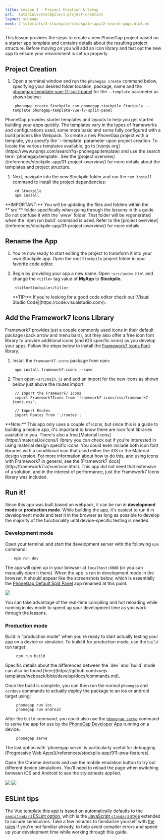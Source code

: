 ```yaml
---
title: Lesson 1 - Project Creation & Setup
url:  tutorials/stockpile/1-project-creation
layout: subpage
next: 2-tutorials/3-stockpile/stockpile-app/2-search-page.html.md
---
```

This lesson provides the steps to create a new PhoneGap project based on a starter app template and contains details about the resulting project structure. Before moving on you will add an icon library and test out the new app to ensure your environment is set up properly.

## Project Creation

1. Open a terminal window and run the `phonegap create` command below, specifying your desired folder location,  package, name and the [phonegap-template-vue-f7-split-panel](https://github.com/phonegap/phonegap-template-vue-f7-split-panel) for the `--template` parameter as shown below:

        phonegap create Stockpile com.phonegap.stockpile Stockpile --template phonegap-template-vue-f7-split-panel

  <div class="alert--tip">PhoneGap provides starter templates and layouts to help you get started building your apps quickly. The templates vary in the types of frameworks and configurations used, some more basic and some fully configured with a build process like Webpack. To create a new PhoneGap project with a template, you specify the `--template` parameter upon project creation. To locate the various templates available, go to [npmjs.org](https://www.npmjs.com/search?q=phonegap:template) and use the search term `phonegap:template`. See the [project overview](/references/stockpile-app/01-project-overview/) for more details about the templates and project structure.
  </div>

1. Next, navigate into the new Stockpile folder and run the `npm install` command to install the project dependencies:

        cd Stockpile
        npm install

  <div class="alert--info">**IMPORTANT:** You will be updating the files and folders within the **`src`** folder specifically when going through the lessons in this guide. Do not confuse it with the `www` folder. That folder will be regenerated when the `npm run build` command is used. Refer to the [project overview](/references/stockpile-app/01-project-overview/) for more details.</div>

## Rename the App

1. You're now ready to start editing the project to transform it into your own Stockpile app. Open the root `Stockpile` project folder in your favorite code editor.

1. Begin by providing your app a new name. Open `~src/index.html` and change the `<title>` tag value of **MyApp** to **Stockpile.**

        <title>Stockpile</title>

    <div class="alert--tip">**TIP:** If you're looking for a good code editor check out [Visual Studio Code](https://code.visualstudio.com/).</div>

## Add the Framework7 Icons Library

Framework7 provides just a couple commonly used icons in their default package (back arrow and menu bars), but they also offer a free icon font library to provide additional icons (and iOS specific icons) as you develop your apps. Follow the steps below to install the [Framework7 Icons Font](https://framework7.io/icons/) library.

1. Install the `framework7-icons` package from npm:

        npm install framework7-icons --save

1. Then open `~src/main.js` and add an import for the new icons as shown below just above the routes import:

        // Import the Framework7 Icons
        import Framework7Icons from 'framework7-icons/css/framework7-icons.css';

        // Import Routes
        import Routes from './routes';

<div class="alert--info">**Note:** This app only uses a couple of icons, but since this is a guide to building a mobile app, it's important to know there are icon font libraries available to you. There's also a free [Material Icons](https://material.io/icons/) library you can check out if you're interested in using material design specific icons. You could even include both icon font libraries with a conditional icon that used either the iOS or the Material design version. For more information about how to do this, and using icons with Framework7 in general, see the [Framework7 docs](http://framework7.io/vue/icon.html). This app did not need that extensive of a solution, and in the interest of performance, just the Framework7 Icons library was included. </div>

## Run it!

Since this app was built based on webpack, it can be run in **development mode** or **production mode**. While building the app, it's easiest to run it in development mode and test it in the browser as long as possible to develop the majority of the functionality until device-specific testing is needed.

### Development mode

Open your terminal and start the development server with the following `npm` command:

        npm run dev

The app will open up in your browser at `localhost:8080` (or you can manually open it there).  When the app is run in development mode in the browser, it should appear like the screenshots below, which is essentially the [PhoneGap Default Split Panel](https://github.com/phonegap/phonegap-template-vue-f7-split-panel/) app renamed at this point.

![](/images/stockpile/run-browser-lesson1.png)

You can take advantage of the real-time compiling and hot reloading while running in `dev` mode to speed up your development time as you work through the lessons.

### Production mode

Build in "production mode" when you're ready to start actually testing your app on a device or simulator. To build it for production mode, use the `build` run target:

         npm run build

<div class="alert--tip">Specific details about the differences between the `dev` and `build` mode can also be found [here](https://github.com/vuejs-templates/webpack/blob/develop/docs/commands.md).</div>

Once the build is complete, you can then run the normal `phonegap` and `cordova` commands to actually deploy the package to an ios or android target using:

         phonegap run ios
         phonegap run android

After the `build` command, you could also use the [`phonegap serve`](http://docs.phonegap.com/getting-started/4-preview-your-app/cli/) command to serve the app for use by the [PhoneGap Developer App](http://docs.phonegap.com/getting-started/2-install-mobile-app/) running on a device.

         phonegap serve

<div class="alert--tip">The last option with `phonegap serve` is particularly useful for debugging [Progressive Web Apps](/references/stockpile-app/911-pwa-features). </div>

Open the Chrome devtools and use the mobile emulation button to try out different device simulations. You'll need to reload the page when switching between iOS and Android to see the stylesheets applied.

![](/images/stockpile/run-browser-ios.png)
![](/images/stockpile/run-browser-android.png)

## ESLint tips

The Vue template this app is based on automatically defaults to the [`semistandard` ESLint option,](https://github.com/vuejs-templates/webpack/blob/develop/docs/linter.md) which is the [JavaScript `standard` style](https://standardjs.com/) extended to include semicolons. Take a few minutes to familiarize yourself with [the rules](https://standardjs.com/) if you're not familiar already, to help avoid compiler errors and speed up your development time while working through this guide.
